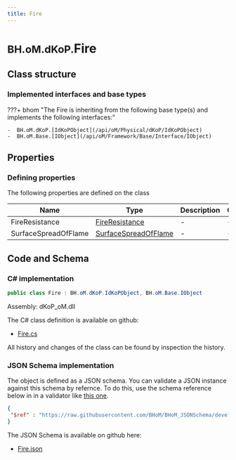 ```yaml
---
title: Fire
---
```


# <small>BH.oM.dKoP.</small>**Fire**



## Class structure

### Implemented interfaces and base types

???+ bhom "The Fire is inheriting from the following base type(s) and implements the following interfaces:"

    -  BH.oM.dKoP.[IdKoPObject](/api/oM/Physical/dKoP/IdKoPObject)
    -  BH.oM.Base.[IObject](/api/oM/Framework/Base/Interface/IObject)


## Properties



### Defining properties

The following properties are defined on the class

| Name             | Type             | Description      | Quantity         |
|------------------|------------------|------------------|------------------|
| FireResistance | [FireResistance](/api/oM/Physical/dKoP/Performance/Fire/FireResistance) | - | - |
| SurfaceSpreadOfFlame | [SurfaceSpreadOfFlame](/api/oM/Physical/dKoP/Performance/Fire/SurfaceSpreadOfFlame) | - | - |


## Code and Schema

### C# implementation

``` C# title="C#"
public class Fire : BH.oM.dKoP.IdKoPObject, BH.oM.Base.IObject
```

Assembly: dKoP_oM.dll

The C# class definition is available on github:

- [Fire.cs](https://github.com/BHoM/dKoP_Toolkit/blob/develop/dKoP_oM/Performance\Fire\Fire.cs)

All history and changes of the class can be found by inspection the history.
### JSON Schema implementation

The object is defined as a JSON schema. You can validate a JSON instance against this schema by refernce. To do this, use the schema reference below in in a validator like [this one](https://www.jsonschemavalidator.net/).

``` json title="JSON Schema"
{
 "$ref" : "https://raw.githubusercontent.com/BHoM/BHoM_JSONSchema/develop/dKoP_oM/Fire.json"
}
```

The JSON Schema is available on github here:

- [Fire.json](https://github.com/BHoM/BHoM_JSONSchema/blob/develop/dKoP_oM/Fire.json)
